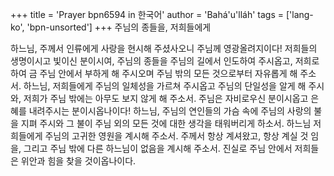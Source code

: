 +++
title = 'Prayer bpn6594 in 한국어'
author = 'Bahá'u'lláh'
tags = ['lang-ko', 'bpn-unsorted']
+++
주님의 종들을, 저희들에게

하느님, 주께서 인류에게 사랑을 현시해 주셨사오니 주님께 영광올려지이다! 저희들의 생명이시고 빛이신 분이시여, 주님의 종들을 주님의 길에서 인도하여 주시옵고, 저희로 하여 금 주님 안에서 부하게 해 주시오며 주님 밖의 모든 것으로부터 자유롭게 해 주소서. 하느님, 저희들에게 주님의 일체성을 가르쳐 주시옵고 주님의 단일성을 알게 해 주시와, 저희가 주님 밖에는 아무도 보지 않게 해 주소서. 주님은 자비로우신 분이시옵고 은혜를 내려주시는 분이시옵나이다!
하느님, 주님의 연인들의 가슴 속에 주님의 사랑의 불을 지펴 주시와 그 불이 주님 외의 모든 것에 대한 생각을 태워버리게 하소서. 하느님 저희들에게 주님의 고귀한 영원을 계시해 주소서. 주께서 항상 계셔왔고, 항상 계실 것 임을, 그리고 주님 밖에 다른 하느님이 없음을 계시해 주소서. 진실로 주님 안에서 저희들은 위안과 힘을 찾을 것이옵나이다.
